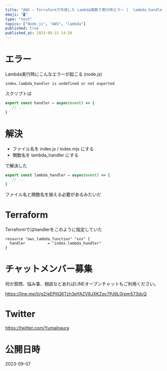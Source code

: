 ```yaml
---
title: "AWS – Terraformで作成した Lambda関数で実行時エラー (  lambda_handler is undefined or"
emoji: "🖥"
type: "tech"
topics: ["Node.js", "AWS", "lambda"]
published: true
published_at: 2023-09-15 14:58
---
```


# エラー

Lambda実行時にこんなエラーが起こる (node.js)
 

```
index.lambda_handler is undefined or not exported
```

スクリプトは

```js
export const handler = async(event) => {
   // ...
}
```

# 解決

- ファイル名を index.js / index.mjs にする
- 関数名を lambda_handler にする

で解決した

```js
export const lambda_handler = async(event) => {
   // ...
}
```

ファイル名と関数名を揃える必要があるみたいだ


# Terraform 

Terraformではhandlerをこのように指定していた

```
resource "aws_lambda_function" "xxx" {
  handler          = "index.lambda_handler"
}
```


# チャットメンバー募集


何か質問、悩み事、相談などあればLINEオープンチャットもご利用ください。

https://line.me/ti/g2/eEPltQ6Tzh3pYAZV8JXKZqc7PJ6L0rpm573dcQ


# Twitter

https://twitter.com/YumaInaura



# 公開日時

2023-09-07
